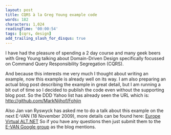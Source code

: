 ```yaml
---
layout: post
title: CQRS à la Greg Young example code
words: 182
characters: 1,024
readingTime: '00:00:54'
tags: [cqrs, design]
add_trailing_slash_for_disqus: true
---
```

I have had the pleasure of spending a 2 day course and many geek beers with Greg Young talking about Domain-Driven Design specifically focussed on Command Query Responsibility Segregation (CQRS).

And because this interests me very much I thought about writing an example, now this example is already well on its way. I am also preparing an actual blog post describing the example in great detail, but I am running a bit out of time so I decided to publish the code even without the supporting blog post. So the DDD Yahoo list has already seen the URL which is: <http://github.com/MarkNijhof/Fohjin>

Also Jan van Ryswyck has asked me to do a talk about this example on the next E-VAN (18 November 2009), more details can be found here: [Europe Virtual ALT.NET](http://europevan.blogspot.com/2009/10/next-european-van-on-18-november-2009.html) So if you have any questions then just submit them to the [E-VAN Google group](http://groups.google.com/group/europevan/browse_thread/thread/a8b076a86510a4fd) as the blog mentions.